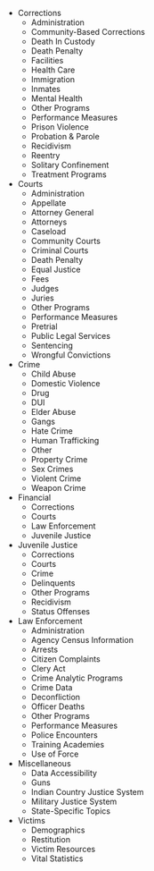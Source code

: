 - Corrections
    - Administration
    - Community-Based Corrections
    - Death In Custody
    - Death Penalty
    - Facilities
    - Health Care
    - Immigration
    - Inmates
    - Mental Health
    - Other Programs
    - Performance Measures
    - Prison Violence
    - Probation & Parole
    - Recidivism
    - Reentry
    - Solitary Confinement
    - Treatment Programs
- Courts
    - Administration
    - Appellate
    - Attorney General
    - Attorneys
    - Caseload
    - Community Courts
    - Criminal Courts
    - Death Penalty
    - Equal Justice
    - Fees
    - Judges
    - Juries
    - Other Programs
    - Performance Measures
    - Pretrial
    - Public Legal Services
    - Sentencing
    - Wrongful Convictions
- Crime
    - Child Abuse
    - Domestic Violence
    - Drug
    - DUI
    - Elder Abuse
    - Gangs
    - Hate Crime
    - Human Trafficking
    - Other
    - Property Crime
    - Sex Crimes
    - Violent Crime
    - Weapon Crime
- Financial
    - Corrections
    - Courts
    - Law Enforcement
    - Juvenile Justice
- Juvenile Justice
    - Corrections
    - Courts
    - Crime
    - Delinquents
    - Other Programs
    - Recidivism
    - Status Offenses
- Law Enforcement
    - Administration
    - Agency Census Information
    - Arrests
    - Citizen Complaints
    - Clery Act
    - Crime Analytic Programs
    - Crime Data
    - Deconfliction
    - Officer Deaths
    - Other Programs
    - Performance Measures
    - Police Encounters
    - Training Academies
    - Use of Force
- Miscellaneous
    - Data Accessibility
    - Guns
    - Indian Country Justice System
    - Military Justice System
    - State-Specific Topics
- Victims
    - Demographics
    - Restitution
    - Victim Resources
    - Vital Statistics
